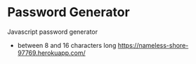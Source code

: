 # Password Generator
Javascript password generator
- between 8 and 16 characters long
https://nameless-shore-97769.herokuapp.com/

